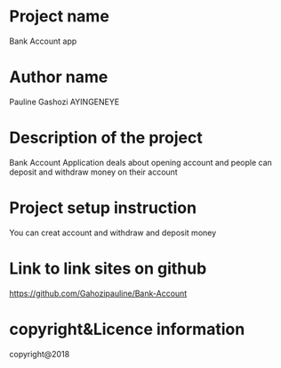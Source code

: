 # Project name
Bank Account app
# Author name
Pauline Gashozi AYINGENEYE
# Description of the project
Bank Account Application deals about opening account and people can deposit and withdraw money on their account
# Project setup instruction
You can creat account and withdraw and deposit money
# Link to link sites on github
https://github.com/Gahozipauline/Bank-Account
# copyright&Licence information
copyright@2018